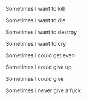 Sometimes I want to kill

Sometimes I want to die

Sometimes I want to destroy

Sometimes I want to cry

Sometimes I could get even

Sometimes I could give up

Sometimes I could give

Sometimes I never give a fuck
